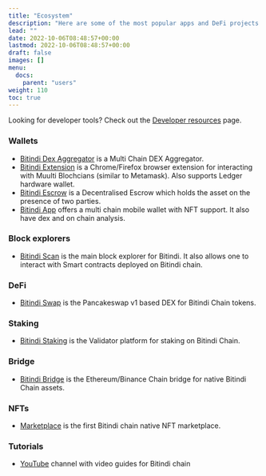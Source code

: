 ```yaml
---
title: "Ecosystem"
description: "Here are some of the most popular apps and DeFi projects on Bitindi."
lead: ""
date: 2022-10-06T08:48:57+00:00
lastmod: 2022-10-06T08:48:57+00:00
draft: false
images: []
menu:
  docs:
    parent: "users"
weight: 110
toc: true
---
```


Looking for developer tools? Check out the [Developer resources](/docs/developers/resources/) page.

### Wallets
 - [Bitindi Dex Aggregator](https://dex.bitndi.com) is a Multi Chain DEX Aggregator.
 - [Bitindi Extension](/docs/users/extension) is a Chrome/Firefox browser extension
   for interacting with Muulti Blochcians (similar to Metamask). Also supports Ledger hardware wallet.
 - [Bitindi Escrow](https://escrow.bitindi.com/) is a Decentralised Escrow which holds the asset on the presence of two parties.
 - [Bitindi App](https://play.google.com/store/apps/dev?id=5275141776026026881/) offers a multi chain mobile wallet with NFT support. It also have dex and on chain analysis.

### Block explorers
 - [Bitindi Scan](https://bitindiscan.com) is the main block explorer for Bitindi. It also allows one to
   interact with Smart contracts deployed on Bitindi chain.

### DeFi
 - [Bitindi Swap](https://dex.bitindi.org) is the Pancakeswap v1 based DEX for Bitindi Chain tokens.

 ### Staking
 - [Bitindi Staking](https://staking.bitindi.org) is the Validator platform for staking on Bitindi Chain.

  ### Bridge
 - [Bitindi Bridge](https://bridge.bitindi.org) is the Ethereum/Binance Chain bridge for native Bitindi Chain assets.

### NFTs
 - [Marketplace](#) is the first Bitindi chain native NFT marketplace.

### Tutorials
 - [YouTube](https://www.youtube.com/@bitindichain) channel with
   video guides for Bitindi chain

